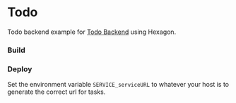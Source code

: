
# Todo

Todo backend example for [Todo Backend](http://www.todobackend.com/index.html) using Hexagon.

### Build


### Deploy

Set the environment variable `SERVICE_serviceURL` to whatever your host is 
to generate the correct url for tasks.

